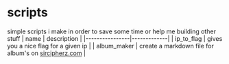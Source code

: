 # scripts
simple scripts i make in order to save some time or help me building other stuff
| name           | description |
|----------------|-------------|
| ip_to_flag | gives you a nice flag for a given ip |
| album_maker | create a markdown file for album's on [sircipherz.com](https://sircipherz.com/gallery) |
